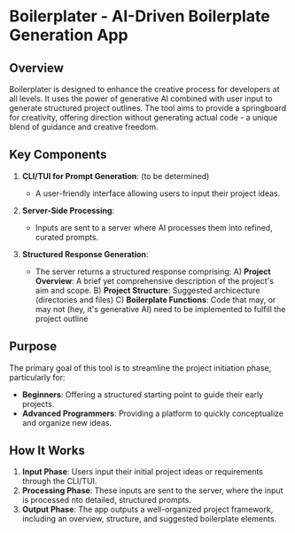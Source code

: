 # Boilerplater - AI-Driven Boilerplate Generation App 

## Overview

Boilerplater is designed to enhance the creative process for developers at all levels.
It uses the power of generative AI combined with user input to generate structured project outlines. 
The tool aims to provide a springboard for creativity, offering direction without
generating actual code - a unique blend of guidance and creative freedom.

## Key Components

1. **CLI/TUI for Prompt Generation**: (to be determined)
   - A user-friendly interface allowing users to input their project ideas.

2. **Server-Side Processing**: 
   - Inputs are sent to a server where AI processes them into refined, curated prompts.

3. **Structured Response Generation**: 
   - The server returns a structured response comprising:
     A) **Project Overview**: A brief yet comprehensive description of the project's aim and scope.
     B) **Project Structure**: Suggested archicecture (directories and files)
     C) **Boilerplate Functions**: Code that may, or may not (hey, it's generative AI) need to be implemented to fulfill the project outline

## Purpose

The primary goal of this tool is to streamline the project initiation phase, particularly for:
- **Beginners**: Offering a structured starting point to guide their early projects.
- **Advanced Programmers**: Providing a platform to quickly conceptualize and organize new ideas.

## How It Works

1. **Input Phase**: Users input their initial project ideas or requirements through the CLI/TUI.
2. **Processing Phase**: These inputs are sent to the server, where the input is processed nto detailed, structured prompts.
3. **Output Phase**: The app outputs a well-organized project framework, including an overview, structure, and suggested boilerplate elements.
